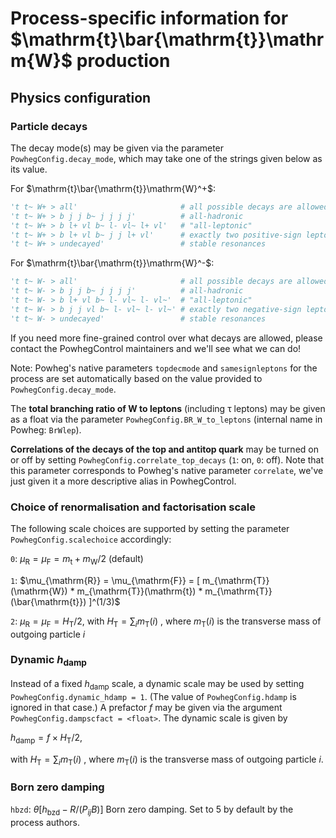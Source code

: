 # Process-specific information for $`\mathrm{t}\bar{\mathrm{t}}\mathrm{W}`$ production

## Physics configuration


### Particle decays

The decay mode(s) may be given via the parameter `PowhegConfig.decay_mode`, which may take one of the strings given below as its value.

For $`\mathrm{t}\bar{\mathrm{t}}\mathrm{W}^+`$:

```py
't t~ W+ > all'                       # all possible decays are allowed
't t~ W+ > b j j b~ j j j j'          # all-hadronic
't t~ W+ > b l+ vl b~ l- vl~ l+ vl'   # "all-leptonic"
't t~ W+ > b l+ vl b~ j j l+ vl'      # exactly two positive-sign leptons
't t~ W+ > undecayed'                 # stable resonances
```

For $`\mathrm{t}\bar{\mathrm{t}}\mathrm{W}^-`$:

```py
't t~ W- > all'                       # all possible decays are allowed
't t~ W- > b j j b~ j j j j'          # all-hadronic
't t~ W- > b l+ vl b~ l- vl~ l- vl~'  # "all-leptonic"
't t~ W- > b j j vl b~ l- vl~ l- vl~' # exactly two negative-sign leptons
't t~ W- > undecayed'                 # stable resonances
```

If you need more fine-grained control over what decays are allowed, please contact the PowhegControl maintainers and we'll see what we can do!

Note: Powheg's native parameters `topdecmode` and `samesignleptons` for the process are set automatically based on the value provided to `PowhegConfig.decay_mode`.

The **total branching ratio of W to leptons** (including τ leptons) may be given as a float via the parameter `PowhegConfig.BR_W_to_leptons` (internal name in Powheg: `BrWlep`).


**Correlations of the decays of the top and antitop quark** may be turned on or off by setting `PowhegConfig.correlate_top_decays` (`1`: on, `0`: off). Note that this parameter corresponds to Powheg's native parameter `correlate`, we've just given it a more descriptive alias in PowhegControl.


### Choice of renormalisation and factorisation scale

The following scale choices are supported by setting the parameter `PowhegConfig.scalechoice` accordingly:

`0`: $`\mu_{\mathrm{R}} = \mu_{\mathrm{F}} = m_{\mathrm{t}} + m_{\mathrm{W}}/2`$ (default)

`1`: $`\mu_{\mathrm{R}} = \mu_{\mathrm{F}} = [ m_{\mathrm{T}}(\mathrm{W}) * m_{\mathrm{T}}(\mathrm{t}) * m_{\mathrm{T}}(\bar{\mathrm{t}}) ]^(1/3)`$

`2`: $`\mu_{\mathrm{R}} = \mu_{\mathrm{F}} = H_{\mathrm{T}} / 2`$, with $`H_{\mathrm{T}} = \sum_i m_{\mathrm{T}}(i)`$ , where $`m_{\mathrm{T}}(i)`$ is the transverse mass of outgoing particle $`i`$


### Dynamic $`h_{\mathrm{damp}}`$

Instead of a fixed $`h_{\mathrm{damp}}`$ scale, a dynamic scale may be used by setting `PowhegConfig.dynamic_hdamp = 1`. (The value of `PowhegConfig.hdamp` is ignored in that case.) A prefactor $`f`$ may be given via the argument `PowhegConfig.dampscfact = <float>`. The dynamic scale is given by

$`h_{\mathrm{damp}} = f \times H_{\mathrm{T}} / 2,`$ 

with $`H_{\mathrm{T}} = \sum_i m_{\mathrm{T}}(i)`$ , where $`m_{\mathrm{T}}(i)`$ is the transverse mass of outgoing particle $`i`$.

### Born zero damping

`hbzd`: $`\theta[h_{\mathrm{bzd}} - R/(P_{ij} B)]`$ Born zero damping. Set to 5 by default by the process authors.